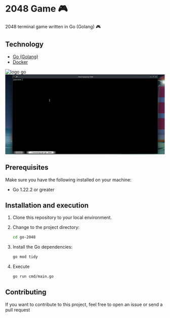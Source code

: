 # 2048 Game 🎮

2048 terminal game written in Go (Golang) 🎮

## Technology

- [Go (Golang)](https://go.dev/)
- [Docker](https://www.docker.com/)

<div style="display: flex;">
    <img src="https://upload.wikimedia.org/wikipedia/commons/2/23/Golang.png" alt="logo go" width="30%" height="auto">
</div>

<div style="display: flex;">
    <img src="./.github/assets/2048.gif" alt="game 2048 gif" height="auto">
</div>

## Prerequisites

Make sure you have the following installed on your machine:

- Go 1.22.2 or greater

## Installation and execution

1. Clone this repository to your local environment.
2. Change to the project directory:

    ```bash
    cd go-2048
    ```

3. Install the Go dependencies:

    ```bash
    go mod tidy
    ```

4. Execute

    ```bash
    go run cmd/main.go
    ```

## Contributing

If you want to contribute to this project, feel free to open an issue or send a pull request
